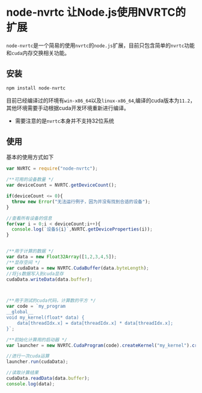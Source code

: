 # node-nvrtc 让Node.js使用NVRTC的扩展

`node-nvrtc`是一个简易的使用`nvrtc`的`node.js`扩展，目前只包含简单的`nvrtc`功能和`cuda`内存交换相关功能。



## 安装

```javascript
npm install node-nvrtc
```

目前已经编译过的环境有`win-x86_64`以及`linux-x86_64`,编译的cuda版本为`11.2`，其他环境需要手动根据cuda开发环境重新进行编译。

 - 需要注意的是`nvrtc`本身并不支持32位系统

## 使用

基本的使用方式如下

```javascript
var NVRTC = require("node-nvrtc");

/**可用的设备数量 */
var deviceCount = NVRTC.getDeviceCount();

if(deviceCount <= 0){
  throw new Error("无法运行例子，因为并没有找到合适的设备");
}

//查看所有设备的信息
for(var i = 0;i < deviceCount;i++){
  console.log(`设备${i}`,NVRTC.getDeviceProperties(i));
}


/**用于计算的数据 */
var data = new Float32Array([1,2,3,4,5]);
/**显存空间 */
var cudaData = new NVRTC.CudaBuffer(data.byteLength);
//将js数据写入到cuda显存
cudaData.writeData(data.buffer);



/**用于测试的cuda代码，计算数的平方 */
var code = `my_program
__global__
void my_kernel(float* data) {
    data[threadIdx.x] = data[threadIdx.x] * data[threadIdx.x];
}`;

/**初始化计算用的启动器 */
var launcher = new NVRTC.CudaProgram(code).createKernel("my_kernel").createInstantiate([]).createLauncher([1,1,1],[data.length,1,1]);

//进行一次cuda运算
launcher.run(cudaData);

//读取计算结果
cudaData.readData(data.buffer);
console.log(data);
```